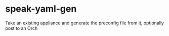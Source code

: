 # speak-yaml-gen
Take an existing appliance and generate the preconfig file from it, optionally post to an Orch
